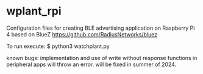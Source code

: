 # wplant_rpi
 Configuration files for creating BLE advertising application on Raspberry Pi 4 based on BlueZ
https://github.com/RadiusNetworks/bluez

To run execute:
$ python3 watchplant.py

known bugs: implementation and use of write without response functions in peripheral apps will throw an error.
will be fixed in summer of 2024.
